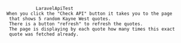                       LaravelApiTest
           When you click the "Check API" button it takes you to the page
            that shows 5 random Kayne West quotes.
            There is a button "refresh" to refresh the quotes.
            The page is displaying by each quote how many times this exact 
            quote was fetched already.
            
